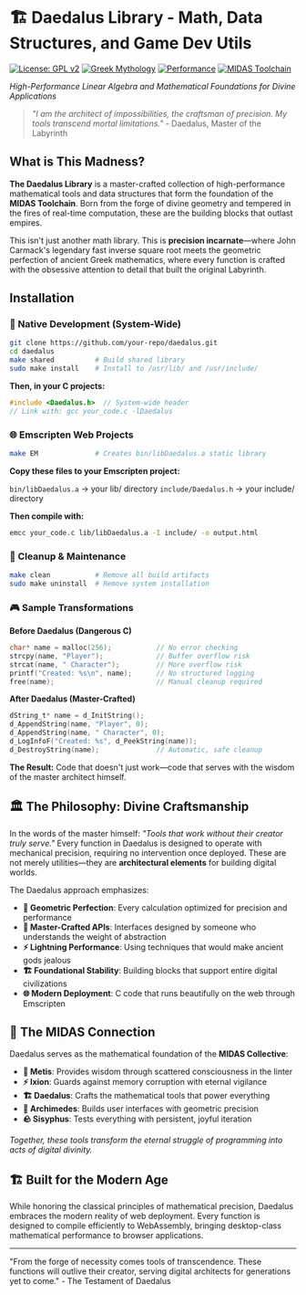 # 🏗️ Daedalus Library - Math, Data Structures, and Game Dev Utils
[![License: GPL v2](https://img.shields.io/badge/License-GPL%20v2-blue.svg)](https://www.gnu.org/licenses/old-licenses/gpl-2.0.en.html)
[![Greek Mythology](https://img.shields.io/badge/Powered%20by-Labyrinthine%20Logic-blue.svg)](https://en.wikipedia.org/wiki/Daedalus)
[![Performance](https://img.shields.io/badge/Fast%20Math-Carmack%20Approved-red.svg)](#)
[![MIDAS Toolchain](https://img.shields.io/badge/MIDAS%20Toolchain-Master%20Crafted-gold.svg)](#)

*High-Performance Linear Algebra and Mathematical Foundations for Divine Applications*

> *"I am the architect of impossibilities, the craftsman of precision. My tools transcend mortal limitations."* - Daedalus, Master of the Labyrinth

## What is This Madness?

**The Daedalus Library** is a master-crafted collection of high-performance mathematical tools and data structures that form the foundation of the **MIDAS Toolchain**. Born from the forge of divine geometry and tempered in the fires of real-time computation, these are the building blocks that outlast empires.

This isn't just another math library. This is **precision incarnate**—where John Carmack's legendary fast inverse square root meets the geometric perfection of ancient Greek mathematics, where every function is crafted with the obsessive attention to detail that built the original Labyrinth.

## Installation

### 🔧 Native Development (System-Wide)

```sh
git clone https://github.com/your-repo/daedalus.git
cd daedalus
make shared          # Build shared library
sudo make install    # Install to /usr/lib/ and /usr/include/
```

**Then, in your C projects:**

```c
#include <Daedalus.h>  // System-wide header
// Link with: gcc your_code.c -lDaedalus
```

### 🌐 Emscripten Web Projects

```sh
make EM              # Creates bin/libDaedalus.a static library
```

**Copy these files to your Emscripten project:**

`bin/libDaedalus.a` → your lib/ directory
`include/Daedalus.h` → your include/ directory

**Then compile with:**

```sh
emcc your_code.c lib/libDaedalus.a -I include/ -o output.html
```

### 🧹 Cleanup & Maintenance

```sh
make clean           # Remove all build artifacts
sudo make uninstall  # Remove system installation
```

### 🎮 Sample Transformations

**Before Daedalus (Dangerous C)**


```c
char* name = malloc(256);           // No error checking
strcpy(name, "Player");             // Buffer overflow risk  
strcat(name, " Character");         // More overflow risk
printf("Created: %s\n", name);      // No structured logging
free(name);                         // Manual cleanup required
```

**After Daedalus (Master-Crafted)**

```c
dString_t* name = d_InitString();
d_AppendString(name, "Player", 0);
d_AppendString(name, " Character", 0);  
d_LogInfoF("Created: %s", d_PeekString(name));
d_DestroyString(name);              // Automatic, safe cleanup
```

**The Result:** Code that doesn't just work—code that serves with the wisdom of the master architect himself.

## 🏛️ The Philosophy: Divine Craftsmanship

In the words of the master himself: *"Tools that work without their creator truly serve."* Every function in Daedalus is designed to operate with mechanical precision, requiring no intervention once deployed. These are not merely utilities—they are **architectural elements** for building digital worlds.

The Daedalus approach emphasizes:
- **🎯 Geometric Perfection**: Every calculation optimized for precision and performance
- **🔧 Master-Crafted APIs**: Interfaces designed by someone who understands the weight of abstraction
- **⚡ Lightning Performance**: Using techniques that would make ancient gods jealous
- **🏗️ Foundational Stability**: Building blocks that support entire digital civilizations
- **🌐 Modern Deployment**: C code that runs beautifully on the web through Emscripten

## 🎯 The MIDAS Connection

Daedalus serves as the mathematical foundation of the **MIDAS Collective**:

- **🧠 Metis**: Provides wisdom through scattered consciousness in the linter
- **⚡ Ixion**: Guards against memory corruption with eternal vigilance  
- **🏗️ Daedalus**: Crafts the mathematical tools that power everything
- **📐 Archimedes**: Builds user interfaces with geometric precision
- **🪨 Sisyphus**: Tests everything with persistent, joyful iteration

*Together, these tools transform the eternal struggle of programming into acts of digital divinity.*

## 🏗️ Built for the Modern Age

While honoring the classical principles of mathematical precision, Daedalus embraces the modern reality of web deployment. Every function is designed to compile efficiently to WebAssembly, bringing desktop-class mathematical performance to browser applications.

---

"From the forge of necessity comes tools of transcendence. These functions will outlive their creator, serving digital architects for generations yet to come." - The Testament of Daedalus
